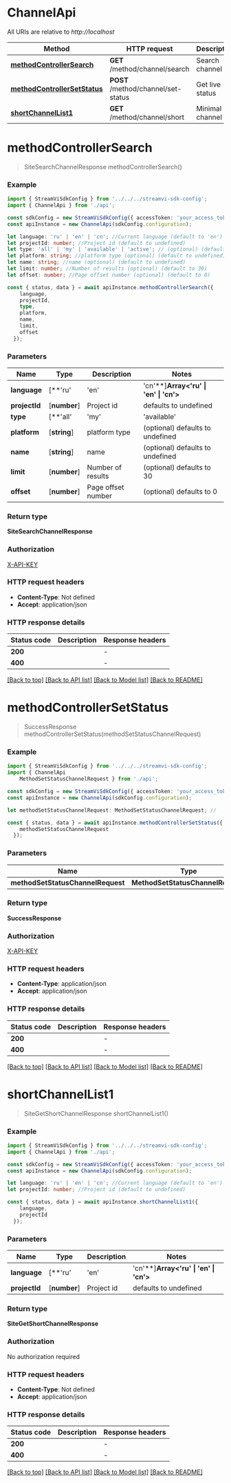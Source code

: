 # ChannelApi

All URIs are relative to *http://localhost*

|Method | HTTP request | Description|
|------------- | ------------- | -------------|
|[**methodControllerSearch**](#methodcontrollersearch) | **GET** /method/channel/search | Search channel list|
|[**methodControllerSetStatus**](#methodcontrollersetstatus) | **POST** /method/channel/set-status | Get live status|
|[**shortChannelList1**](#shortchannellist1) | **GET** /method/channel/short | Minimal channel list|

# **methodControllerSearch**
> SiteSearchChannelResponse methodControllerSearch()


### Example

```typescript
import { StreamViSdkConfig } from '../../../streamvi-sdk-config';
import { ChannelApi } from './api';

const sdkConfig = new StreamViSdkConfig({ accessToken: 'your_access_token' });
const apiInstance = new ChannelApi(sdkConfig.configuration);

let language: 'ru' | 'en' | 'cn'; //Current language (default to 'en')
let projectId: number; //Project id (default to undefined)
let type: 'all' | 'my' | 'available' | 'active'; // (optional) (default to undefined)
let platform: string; //platform type (optional) (default to undefined)
let name: string; //name (optional) (default to undefined)
let limit: number; //Number of results (optional) (default to 30)
let offset: number; //Page offset number (optional) (default to 0)

const { status, data } = await apiInstance.methodControllerSearch({
    language,
    projectId,
    type,
    platform,
    name,
    limit,
    offset
  });
```

### Parameters

|Name | Type | Description  | Notes|
|------------- | ------------- | ------------- | -------------|
| **language** | [**&#39;ru&#39; | &#39;en&#39; | &#39;cn&#39;**]**Array<&#39;ru&#39; &#124; &#39;en&#39; &#124; &#39;cn&#39;>** | Current language | defaults to 'en'|
| **projectId** | [**number**] | Project id | defaults to undefined|
| **type** | [**&#39;all&#39; | &#39;my&#39; | &#39;available&#39; | &#39;active&#39;**]**Array<&#39;all&#39; &#124; &#39;my&#39; &#124; &#39;available&#39; &#124; &#39;active&#39;>** |  | (optional) defaults to undefined|
| **platform** | [**string**] | platform type | (optional) defaults to undefined|
| **name** | [**string**] | name | (optional) defaults to undefined|
| **limit** | [**number**] | Number of results | (optional) defaults to 30|
| **offset** | [**number**] | Page offset number | (optional) defaults to 0|


### Return type

**SiteSearchChannelResponse**

### Authorization

[X-API-KEY](../README.md#X-API-KEY)

### HTTP request headers

 - **Content-Type**: Not defined
 - **Accept**: application/json


### HTTP response details
| Status code | Description | Response headers |
|-------------|-------------|------------------|
|**200** |  |  -  |
|**400** |  |  -  |

[[Back to top]](#) [[Back to API list]](../README.md#documentation-for-api-endpoints) [[Back to Model list]](../README.md#documentation-for-models) [[Back to README]](../README.md)

# **methodControllerSetStatus**
> SuccessResponse methodControllerSetStatus(methodSetStatusChannelRequest)


### Example

```typescript
import { StreamViSdkConfig } from '../../../streamvi-sdk-config';
import { ChannelApi
    MethodSetStatusChannelRequest } from './api';

const sdkConfig = new StreamViSdkConfig({ accessToken: 'your_access_token' });
const apiInstance = new ChannelApi(sdkConfig.configuration);

let methodSetStatusChannelRequest: MethodSetStatusChannelRequest; //

const { status, data } = await apiInstance.methodControllerSetStatus({
    methodSetStatusChannelRequest
  });
```

### Parameters

|Name | Type | Description  | Notes|
|------------- | ------------- | ------------- | -------------|
| **methodSetStatusChannelRequest** | **MethodSetStatusChannelRequest**|  | |


### Return type

**SuccessResponse**

### Authorization

[X-API-KEY](../README.md#X-API-KEY)

### HTTP request headers

 - **Content-Type**: application/json
 - **Accept**: application/json


### HTTP response details
| Status code | Description | Response headers |
|-------------|-------------|------------------|
|**200** |  |  -  |
|**400** |  |  -  |

[[Back to top]](#) [[Back to API list]](../README.md#documentation-for-api-endpoints) [[Back to Model list]](../README.md#documentation-for-models) [[Back to README]](../README.md)

# **shortChannelList1**
> SiteGetShortChannelResponse shortChannelList1()


### Example

```typescript
import { StreamViSdkConfig } from '../../../streamvi-sdk-config';
import { ChannelApi } from './api';

const sdkConfig = new StreamViSdkConfig({ accessToken: 'your_access_token' });
const apiInstance = new ChannelApi(sdkConfig.configuration);

let language: 'ru' | 'en' | 'cn'; //Current language (default to 'en')
let projectId: number; //Project id (default to undefined)

const { status, data } = await apiInstance.shortChannelList1({
    language,
    projectId
  });
```

### Parameters

|Name | Type | Description  | Notes|
|------------- | ------------- | ------------- | -------------|
| **language** | [**&#39;ru&#39; | &#39;en&#39; | &#39;cn&#39;**]**Array<&#39;ru&#39; &#124; &#39;en&#39; &#124; &#39;cn&#39;>** | Current language | defaults to 'en'|
| **projectId** | [**number**] | Project id | defaults to undefined|


### Return type

**SiteGetShortChannelResponse**

### Authorization

No authorization required

### HTTP request headers

 - **Content-Type**: Not defined
 - **Accept**: application/json


### HTTP response details
| Status code | Description | Response headers |
|-------------|-------------|------------------|
|**200** |  |  -  |
|**400** |  |  -  |

[[Back to top]](#) [[Back to API list]](../README.md#documentation-for-api-endpoints) [[Back to Model list]](../README.md#documentation-for-models) [[Back to README]](../README.md)

